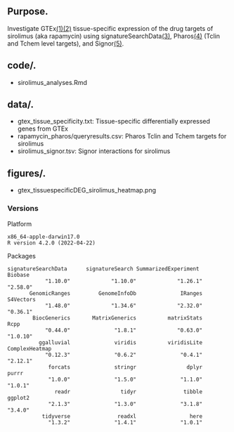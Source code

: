 ## Purpose. 
Investigate GTEx[(1)](https://pubmed.ncbi.nlm.nih.gov/23715323/)[(2)](https://pubmed.ncbi.nlm.nih.gov/25954001/) tissue-specific expression of the drug targets of sirolimus (aka rapamycin) using signatureSearchData[(3)](https://pubmed.ncbi.nlm.nih.gov/33068417/), Pharos[(4)](https://pubmed.ncbi.nlm.nih.gov/31898878/) (Tclin and Tchem level targets), and Signor[(5)](https://pubmed.ncbi.nlm.nih.gov/36243968/). 

## code/. 
- sirolimus_analyses.Rmd

## data/. 
- gtex_tissue_specificity.txt: Tissue-specific differentially expressed genes from GTEx 
- rapamycin_pharos/queryresults.csv: Pharos Tclin and Tchem targets for sirolimus 
- sirolimus_signor.tsv: Signor interactions for sirolimus 

## figures/. 
- gtex_tissuespecificDEG_sirolimus_heatmap.png 

### Versions  
Platform
```
x86_64-apple-darwin17.0 
R version 4.2.0 (2022-04-22)
```
Packages
```
signatureSearchData      signatureSearch SummarizedExperiment              Biobase 
            "1.10.0"             "1.10.0"             "1.26.1"             "2.58.0" 
       GenomicRanges         GenomeInfoDb              IRanges            S4Vectors 
            "1.48.0"             "1.34.6"             "2.32.0"             "0.36.1" 
        BiocGenerics       MatrixGenerics          matrixStats                 Rcpp 
            "0.44.0"              "1.8.1"             "0.63.0"             "1.0.10" 
          ggalluvial              viridis          viridisLite       ComplexHeatmap 
            "0.12.3"              "0.6.2"              "0.4.1"             "2.12.1" 
             forcats              stringr                dplyr                purrr 
             "1.0.0"              "1.5.0"              "1.1.0"              "1.0.1" 
               readr                tidyr               tibble              ggplot2 
             "2.1.3"              "1.3.0"              "3.1.8"              "3.4.0" 
           tidyverse               readxl                 here 
             "1.3.2"              "1.4.1"              "1.0.1" 
```
